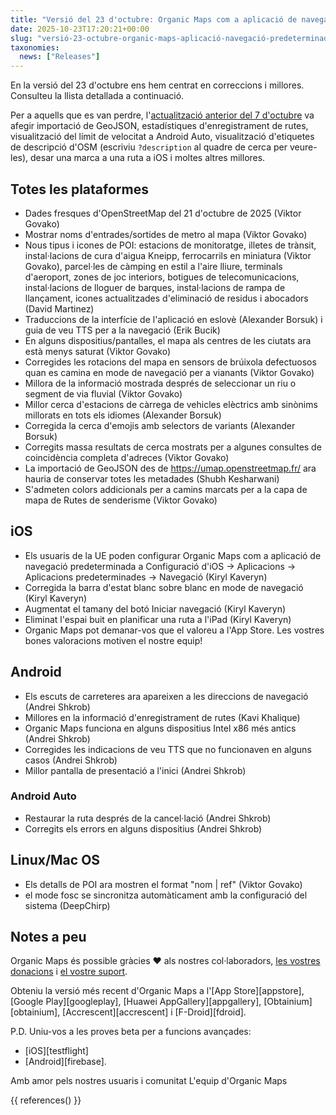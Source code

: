 ```yaml
---
title: "Versió del 23 d'octubre: Organic Maps com a aplicació de navegació predeterminada a la UE a iOS, visualització d'escuts de carreteres a Android i més millores i correccions"
date: 2025-10-23T17:20:21+00:00
slug: "versió-23-octubre-organic-maps-aplicació-navegació-predeterminada-ue-ios-escuts-carreteres-android-millores-correccions"
taxonomies:
  news: ["Releases"]
---
```


En la versió del 23 d'octubre ens hem centrat en correccions i millores. Consulteu la llista detallada a continuació.

Per a aquells que es van perdre, l'[actualització anterior del 7 d'octubre](https://organicmaps.app/news/2025-10-07/android-auto-speed-limit-geojson-support-recording-track-statistics-osm-description-display/
) va afegir importació de GeoJSON, estadístiques d'enregistrament de rutes, visualització del límit de velocitat a Android Auto, visualització d'etiquetes de descripció d'OSM (escriviu `?description` al quadre de cerca per veure-les), desar una marca a una ruta a iOS i moltes altres millores.

## Totes les plataformes

- Dades fresques d'OpenStreetMap del 21 d'octubre de 2025 (Viktor Govako)
- Mostrar noms d'entrades/sortides de metro al mapa (Viktor Govako)
- Nous tipus i icones de POI: estacions de monitoratge, illetes de trànsit, instal·lacions de cura d'aigua Kneipp, ferrocarrils en miniatura (Viktor Govako), parcel·les de càmping en estil a l'aire lliure, terminals d'aeroport, zones de joc interiors, botigues de telecomunicacions, instal·lacions de lloguer de barques, instal·lacions de rampa de llançament, icones actualitzades d'eliminació de residus i abocadors (David Martinez)
- Traduccions de la interfície de l'aplicació en eslovè (Alexander Borsuk) i guia de veu TTS per a la navegació (Erik Bucik)
- En alguns dispositius/pantalles, el mapa als centres de les ciutats ara està menys saturat (Viktor Govako)
- Corregides les rotacions del mapa en sensors de brúixola defectuosos quan es camina en mode de navegació per a vianants (Viktor Govako)
- Millora de la informació mostrada després de seleccionar un riu o segment de via fluvial (Viktor Govako)
- Millor cerca d'estacions de càrrega de vehicles elèctrics amb sinònims millorats en tots els idiomes (Alexander Borsuk)
- Corregida la cerca d'emojis amb selectors de variants (Alexander Borsuk)
- Corregits massa resultats de cerca mostrats per a algunes consultes de coincidència completa d'adreces (Viktor Govako)
- La importació de GeoJSON des de https://umap.openstreetmap.fr/ ara hauria de conservar totes les metadades (Shubh Kesharwani)
- S'admeten colors addicionals per a camins marcats per a la capa de mapa de Rutes de senderisme (Viktor Govako)

## iOS

- Els usuaris de la UE poden configurar Organic Maps com a aplicació de navegació predeterminada a Configuració d'iOS → Aplicacions → Aplicacions predeterminades → Navegació (Kiryl Kaveryn)
- Corregida la barra d'estat blanc sobre blanc en mode de navegació (Kiryl Kaveryn)
- Augmentat el tamany del botó Iniciar navegació (Kiryl Kaveryn)
- Eliminat l'espai buit en planificar una ruta a l'iPad (Kiryl Kaveryn)
- Organic Maps pot demanar-vos que el valoreu a l'App Store. Les vostres bones valoracions motiven el nostre equip!

## Android

- Els escuts de carreteres ara apareixen a les direccions de navegació (Andrei Shkrob)
- Millores en la informació d'enregistrament de rutes (Kavi Khalique)
- Organic Maps funciona en alguns dispositius Intel x86 més antics (Andrei Shkrob)
- Corregides les indicacions de veu TTS que no funcionaven en alguns casos (Andrei Shkrob)
- Millor pantalla de presentació a l'inici (Andrei Shkrob)

### Android Auto
- Restaurar la ruta després de la cancel·lació (Andrei Shkrob)
- Corregits els errors en alguns dispositius (Andrei Shkrob)

## Linux/Mac OS

- Els detalls de POI ara mostren el format "nom | ref" (Viktor Govako)
- el mode fosc se sincronitza automàticament amb la configuració del sistema (DeepChirp)

## Notes a peu

Organic Maps és possible gràcies ❤️ als nostres col·laboradors, [les vostres donacions](@/donate/index.ca.md) i [el vostre suport](@/contribute/index.ca.md).

Obteniu la versió més recent d'Organic Maps a l'[App Store][appstore], [Google Play][googleplay], [Huawei AppGallery][appgallery], [Obtainium][obtainium], [Accrescent][accrescent] i [F-Droid][fdroid].

P.D. Uniu-vos a les proves beta per a funcions avançades:
- [iOS][testflight]
- [Android][firebase].

Amb amor pels nostres usuaris i comunitat
L'equip d'Organic Maps

{{ references() }}
